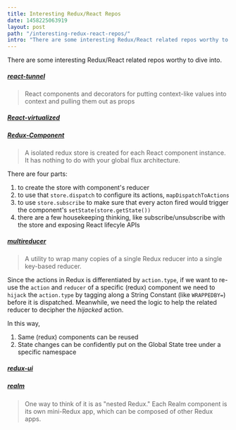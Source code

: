 ```yaml
---
title: Interesting Redux/React Repos
date: 1458225063919
layout: post
path: "/interesting-redux-react-repos/"
intro: "There are some interesting Redux/React related repos worthy to dive into."
---
```


There are some interesting Redux/React related repos worthy to dive into.

##### [react-tunnel](https://github.com/gnoff/react-tunnel)
> React components and decorators for putting context-like values into context and pulling them out as props


##### [React-virtualized](https://github.com/bvaughn/react-virtualized)


##### [Redux-Component](https://github.com/tomchentw/redux-component)
> A isolated redux store is created for each React component instance. It has nothing to do with your global flux architecture. 

There are four parts:
1. to create the store with component's reducer
2. to use that `store.dispatch` to configure its actions, `mapDispatchToActions`
3. to use `store.subscribe` to make sure that every acton fired would trigger the component's `setState(store.getState())`
4. there are a few housekeeping thinking, like subscribe/unsubscribe with the store and exposing React lifecyle APIs

##### [multireducer](https://github.com/erikras/multireducer)
> A utility to wrap many copies of a single Redux reducer into a single key-based reducer.

Since the actions in Redux is differentiated by `action.type`, if we want to re-use the `action` and `reducer` of a specific (redux) component we need to `hijack` the `action.type` by tagging along a String Constant (like `WRAPPEDBY=`) before it is dispatched. Meanwhile, we need the logic to help the related reducer to decipher the *hijacked* action.

In this way, 
1. Same (redux) components can be reused
2. State changes can be confidently put on the Global State tree under a specific namespace

##### [redux-ui](https://github.com/tonyhb/redux-ui/tree/864cee5f291b8253f793a6159b85e6915bbac81f)

##### [realm](https://github.com/acdlite/realm)
> One way to think of it is as "nested Redux." Each Realm component is its own mini-Redux app, which can be composed of other Redux apps.

